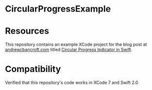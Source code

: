# CircularProgressExample

# Resources
This repository contains an example XCode project for the blog post at [andrewcbancroft.com](http://www.andrewcbancroft.com) titled [Circular Progress Indicator in Swift](http://www.andrewcbancroft.com/2015/07/09/circular-progress-indicator-in-swift/).

# Compatibility
Verified that this repository's code works in XCode 7 and Swift 2.0

